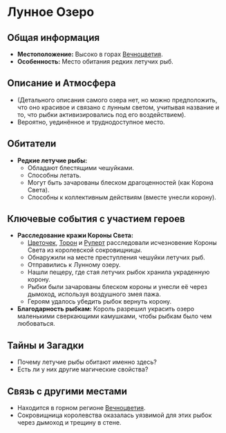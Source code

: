# Лунное Озеро

## Общая информация
- **Местоположение:** Высоко в горах [Вечноцветия](places/vechnotsvetie_korolevstvo.md).
- **Особенность:** Место обитания редких летучих рыб.

## Описание и Атмосфера
- (Детального описания самого озера нет, но можно предположить, что оно красивое и связано с лунным светом, учитывая название и то, что рыбки активизировались под его воздействием).
- Вероятно, уединённое и труднодоступное место.

## Обитатели
- **Редкие летучие рыбы:**
    - Обладают блестящими чешуйками.
    - Способны летать.
    - Могут быть зачарованы блеском драгоценностей (как Корона Света).
    - Способны к коллективным действиям (вместе унесли корону).

## Ключевые события с участием героев
- **Расследование кражи Короны Света:**
    - [Цветочек](characters/main_heroes/cvetochek.md), [Торон](characters/main_heroes/toron.md) и [Руперт](characters/main_heroes/rupert.md) расследовали исчезновение Короны Света из королевской сокровищницы.
    - Обнаружили на месте преступления чешуйки летучих рыб.
    - Отправились к Лунному озеру.
    - Нашли пещеру, где стая летучих рыбок хранила украденную корону.
    - Рыбки были зачарованы блеском короны и унесли её через дымоход, используя воздушного змея пажа.
    - Героям удалось убедить рыбок вернуть корону.
- **Благодарность рыбкам:** Король разрешил украсить озеро маленькими сверкающими камушками, чтобы рыбкам было чем любоваться.

## Тайны и Загадки
- Почему летучие рыбы обитают именно здесь?
- Есть ли у них другие магические свойства?

## Связь с другими местами
- Находится в горном регионе [Вечноцветия](places/vechnotsvetie_korolevstvo.md).
- Сокровищница королевства оказалась уязвимой для этих рыбок через дымоход и трещину в стене.